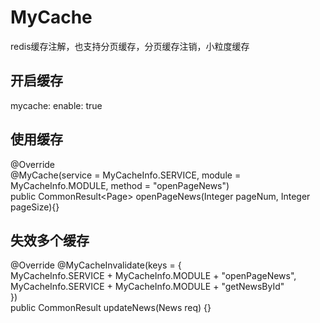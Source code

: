 # MyCache
redis缓存注解，也支持分页缓存，分页缓存注销，小粒度缓存

## 开启缓存
mycache:
enable: true

## 使用缓存
@Override  
@MyCache(service = MyCacheInfo.SERVICE, module = MyCacheInfo.MODULE, method = "openPageNews")    
public CommonResult<Page<News>> openPageNews(Integer pageNum, Integer pageSize){}  

## 失效多个缓存
@Override
@MyCacheInvalidate(keys = {  
MyCacheInfo.SERVICE + MyCacheInfo.MODULE + "openPageNews",  
MyCacheInfo.SERVICE + MyCacheInfo.MODULE + "getNewsById"  
})  
public CommonResult<Boolean> updateNews(News req) {}

